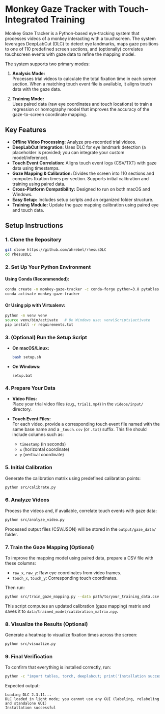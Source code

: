 # Monkey Gaze Tracker with Touch-Integrated Training

Monkey Gaze Tracker is a Python-based eye-tracking system that processes videos of a monkey interacting with a touchscreen. The system leverages DeepLabCut (DLC) to detect eye landmarks, maps gaze positions to one of 110 predefined screen sections, and (optionally) correlates touchscreen events with gaze data to refine the mapping model.

The system supports two primary modes:

1. **Analysis Mode:**  
   Processes trial videos to calculate the total fixation time in each screen section. When a matching touch event file is available, it aligns touch data with the gaze data.

2. **Training Mode:**  
   Uses paired data (raw eye coordinates and touch locations) to train a regression or homography model that improves the accuracy of the gaze-to-screen coordinate mapping.

## Key Features

- **Offline Video Processing:** Analyze pre-recorded trial videos.
- **DeepLabCut Integration:** Uses DLC for eye landmark detection (a placeholder is provided; you can integrate your custom model/inference).
- **Touch Event Correlation:** Aligns touch event logs (CSV/TXT) with gaze data using timestamps.
- **Gaze Mapping & Calibration:** Divides the screen into 110 sections and computes fixation times per section. Supports initial calibration and training using paired data.
- **Cross-Platform Compatibility:** Designed to run on both macOS and Windows.
- **Easy Setup:** Includes setup scripts and an organized folder structure.
- **Training Module:** Update the gaze mapping calibration using paired eye and touch data.


## Setup Instructions

### 1. Clone the Repository

```bash
git clone https://github.com/ahrebel/rhesusDLC
cd rhesusDLC
```


### 2. Set Up Your Python Environment

#### **Using Conda (Recommended):**

```bash
conda create -n monkey-gaze-tracker -c conda-forge python=3.8 pytables hdf5 lzo opencv numpy pandas matplotlib scikit-learn scikit-image scipy tqdm statsmodels
conda activate monkey-gaze-tracker
```

#### **Or Using pip with Virtualenv:**

```bash
python -m venv venv
source venv/bin/activate   # On Windows use: venv\Scripts\activate
pip install -r requirements.txt
```


### 3. (Optional) Run the Setup Script

- **On macOS/Linux:**

  ```bash
  bash setup.sh
  ```

- **On Windows:**

  ```batch
  setup.bat
  ```


### 4. Prepare Your Data

- **Video Files:**  
  Place your trial video files (e.g., `trial1.mp4`) in the `videos/input/` directory.

- **Touch Event Files:**  
  For each video, provide a corresponding touch event file named with the same base name and a `_touch.csv` (or `.txt`) suffix. This file should include columns such as:
  - `timestamp` (in seconds)
  - `x` (horizontal coordinate)
  - `y` (vertical coordinate)


### 5. Initial Calibration

Generate the calibration matrix using predefined calibration points:

```bash
python src/calibrate.py
```


### 6. Analyze Videos

Process the videos and, if available, correlate touch events with gaze data:

```bash
python src/analyze_video.py
```

Processed output files (CSV/JSON) will be stored in the `output/gaze_data/` folder.


### 7. Train the Gaze Mapping (Optional)

To improve the mapping model using paired data, prepare a CSV file with these columns:

- `raw_x`, `raw_y`: Raw eye coordinates from video frames.
- `touch_x`, `touch_y`: Corresponding touch coordinates.

Then run:

```bash
python src/train_gaze_mapping.py --data path/to/your_training_data.csv
```

This script computes an updated calibration (gaze mapping) matrix and saves it to `data/trained_model/calibration_matrix.npy`.


### 8. Visualize the Results (Optional)

Generate a heatmap to visualize fixation times across the screen:

```bash
python src/visualize.py
```


### 9. Final Verification

To confirm that everything is installed correctly, run:

```bash
python -c "import tables, torch, deeplabcut; print('Installation successful')"
```

Expected output:

```
Loading DLC 2.3.11...
DLC loaded in light mode; you cannot use any GUI (labeling, relabeling and standalone GUI)
Installation successful
```
